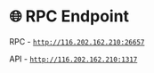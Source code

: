 # 🌐 RPC Endpoint

RPC - [`http://116.202.162.210:26657`](http://116.202.162.210:26657/)

API - [`http://116.202.162.210:1317`](http://116.202.162.210:26657/)
